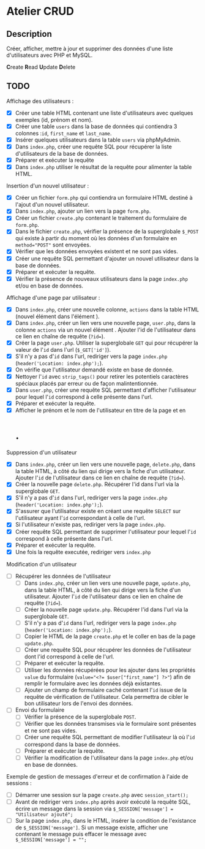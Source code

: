 # Atelier CRUD

## Description

Créer, afficher, mettre à jour et supprimer des données d'une liste d'utilisateurs avec PHP et MySQL.

**C**reate
**R**ead
**U**pdate
**D**elete

## TODO

Affichage des utilisateurs :

- [x] Créer une table HTML contenant une liste d'utilisateurs avec quelques exemples (id, prénom et nom).
- [x] Créer une table `users` dans la base de données qui contiendra 3 colonnes :`id`, `first_name` et `last_name`.
- [x] Insérer quelques utilisateurs dans la table `users` via phpMyAdmin.
- [x] Dans `index.php`, créer une requête SQL pour récupérer la liste d'utilisateurs de la base de données.
- [x] Préparer et exécuter la requête
- [x] Dans `index.php` utiliser le résultat de la requête pour alimenter la table HTML.

Insertion d'un nouvel utilisateur :

- [x] Créer un fichier `form.php` qui contiendra un formulaire HTML destiné à l'ajout d'un nouvel utilisateur.
- [x] Dans `index.php`, ajouter un lien vers la page `form.php`.
- [x] Créer un fichier `create.php` contenant le traitement du formulaire de `form.php`.
- [x] Dans le fichier `create.php`, vérifier la présence de la superglobale `$_POST` qui existe à partir du moment où les données d'un formulaire en `method="POST"` sont envoyées.
- [x] Vérifier que les données envoyées existent et ne sont pas vides.
- [x] Créer une requête SQL permettant d'ajouter un nouvel utilisateur dans la base de données.
- [x] Préparer et exécuter la requête.
- [x] Vérifier la présence de nouveaux utilisateurs dans la page `index.php` et/ou en base de données.

Affichage d'une page par utilisateur :

- [x] Dans `index.php`, créer une nouvelle colonne, `actions` dans la table HTML (nouvel élément <th> dans l'élément <thead>).
- [x] Dans `index.php`, créer un lien vers une nouvelle page, `user.php`, dans la colonne `actions` via un nouvel élément <td>. Ajouter l'id de l'utilisateur dans ce lien en chaîne de requête (`?id=`).
- [x] Créer la page `user.php`. Utiliser la superglobale `GET` qui pour récupérer la valeur de l'`id` dans l'url (`$_GET['id']`).
- [x] S'il n'y a pas d'`id` dans l'url, rediriger vers la page `index.php` (`header('Location: index.php');`).
- [x] On vérifie que l'utilisateur demandé existe en base de donnée.
- [x] Nettoyer l'`id` avec `strip_tags()` pour retirer les potentiels caractères spéciaux placés par erreur ou de façon malintentionnée.
- [x] Dans `user.php`, créer une requête SQL permettant d'afficher l'utilisateur pour lequel l'`id` correspond à celle présente dans l'url.
- [x] Préparer et exécuter la requête.
- [x] Afficher le prénom et le nom de l'utilisateur en titre de la page et en <h1>.

Suppression d'un utilisateur

- [x] Dans `index.php`, créer un lien vers une nouvelle page, `delete.php`, dans la table HTML, à côté du lien qui dirige vers la fiche d'un utilisateur. Ajouter l'`id` de l'utilisateur dans ce lien en chaîne de requête (`?id=`).
- [x] Créer la nouvelle page `delete.php`. Récupérer l'id dans l'url via la superglobale `GET`.
- [x] S'il n'y a pas d'`id` dans l'url, rediriger vers la page `index.php` (`header('Location: index.php');`).
- [x] S'assurer que l'utilisateur existe en créant une requête `SELECT` sur l'utilisateur ayant l'`id` correspondant à celle de l'url.
- [x] Si l'utilisateur n'existe pas, rediriger vers la page `index.php`.
- [x] Créer requête SQL permettant de supprimer l'utilisateur pour lequel l'`id` correspond à celle présente dans l'url.
- [x] Préparer et exécuter la requête.
- [x] Une fois la requête executée, rediriger vers `index.php`

Modification d'un utilisateur

- [ ] Récupérer les données de l'utilisateur
  - [ ] Dans `index.php`, créer un lien vers une nouvelle page, `update.php`, dans la table HTML, à côté du lien qui dirige vers la fiche d'un utilisateur. Ajouter l'`id` de l'utilisateur dans ce lien en chaîne de requête (`?id=`).
  - [ ] Créer la nouvelle page `update.php`. Récupérer l'id dans l'url via la superglobale `GET`.
  - [ ] S'il n'y a pas d'`id` dans l'url, rediriger vers la page `index.php` (`header('Location: index.php');`).
  - [ ] Copier le HTML de la page `create.php` et le coller en bas de la page `update.php`.
  - [ ] Créer une requête SQL pour récupérer les données de l'utilisateur dont l'id correspond à celle de l'url.
  - [ ] Préparer et exécuter la requête.
  - [ ] Utiliser les données récupérées pour les ajouter dans les propriétés `value` du formulaire (`value="<?= $user["first_name"] ?>"`) afin de remplir le formulaire avec les données déjà existantes.
  - [ ] Ajouter un champ de formulaire caché contenant l'`id` issue de la requête de vérification de l'utilisateur. Cela permettra de cibler le bon utilisateur lors de l'envoi des données.
- [ ] Envoi du formulaire
  - [ ] Vérifier la présence de la superglobale `POST`.
  - [ ] Vérifier que les données transmises via le formulaire sont présentes et ne sont pas vides.
  - [ ] Créer une requête SQL permettant de modifier l'utilisateur là où l'`id` correspond dans la base de données.
  - [ ] Préparer et exécuter la requête.
  - [ ] Vérifier la modification de l'utilisateur dans la page `index.php` et/ou en base de données.

Exemple de gestion de messages d'erreur et de confirmation à l'aide de sessions :

- [ ] Démarrer une session sur la page `create.php` avec `session_start();`
- [ ] Avant de rediriger vers `index.php` après avoir exécuté la requête SQL, écrire un message dans la session via `$_SESSION['message'] = "Utilisateur ajouté";`
- [ ] Sur la page `index.php`, dans le HTML, insérer la condition de l'existance de `$_SESSION['message']`. Si un message existe, afficher une <div> contenant le message puis effacer le message avec `$_SESSION['message'] = "";`
